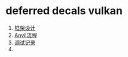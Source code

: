 # deferred decals vulkan

1. <a href="Doc/引擎框架设计.xmind">框架设计</a>
2. <a href="Doc/Anvil程序流程图.xmind">Anvil流程</a>
3. <a href="Doc/调试经验记录.md">调试记录</a>
4. 

